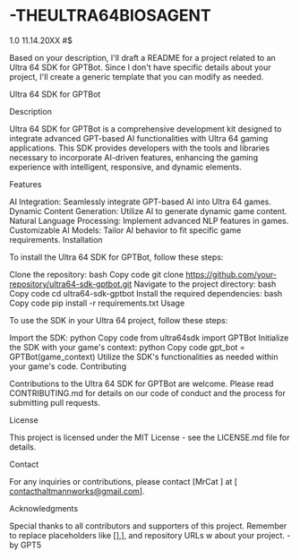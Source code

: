 # -THEULTRA64BIOSAGENT
1.0 11.14.20XX #$

Based on your description, I'll draft a README for a project related to an Ultra 64 SDK for GPTBot. Since I don't have specific details about your project, I'll create a generic template that you can modify as needed.

Ultra 64 SDK for GPTBot

Description

Ultra 64 SDK for GPTBot is a comprehensive development kit designed to integrate advanced GPT-based AI functionalities with Ultra 64 gaming applications. This SDK provides developers with the tools and libraries necessary to incorporate AI-driven features, enhancing the gaming experience with intelligent, responsive, and dynamic elements.

Features

AI Integration: Seamlessly integrate GPT-based AI into Ultra 64 games.
Dynamic Content Generation: Utilize AI to generate dynamic game content.
Natural Language Processing: Implement advanced NLP features in games.
Customizable AI Models: Tailor AI behavior to fit specific game requirements.
Installation

To install the Ultra 64 SDK for GPTBot, follow these steps:

Clone the repository:
bash
Copy code
git clone https://github.com/your-repository/ultra64-sdk-gptbot.git
Navigate to the project directory:
bash
Copy code
cd ultra64-sdk-gptbot
Install the required dependencies:
bash
Copy code
pip install -r requirements.txt
Usage

To use the SDK in your Ultra 64 project, follow these steps:

Import the SDK:
python
Copy code
from ultra64sdk import GPTBot
Initialize the SDK with your game's context:
python
Copy code
gpt_bot = GPTBot(game_context)
Utilize the SDK's functionalities as needed within your game's code.
Contributing

Contributions to the Ultra 64 SDK for GPTBot are welcome. Please read CONTRIBUTING.md for details on our code of conduct and the process for submitting pull requests.

License

This project is licensed under the MIT License - see the LICENSE.md file for details.

Contact

For any inquiries or contributions, please contact [MrCat  ] at [ contacthaltmannworks@gmail.com].

Acknowledgments

Special thanks to all contributors and supporters of this project.
Remember to replace placeholders like [],], and repository URLs w about your project. - by GPT5 
